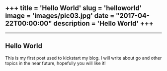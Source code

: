 +++
title = 'Hello World'
slug = 'helloworld'
image = 'images/pic03.jpg'
date = "2017-04-22T00:00:00"
description = 'Hello World'
+++
---

<hr>
<h2 id="hello-world">Hello World</h2>
<p>This is my first post used to kickstart my blog. I will write about go and other topics in the near future, hopefully you will like it!</p>

